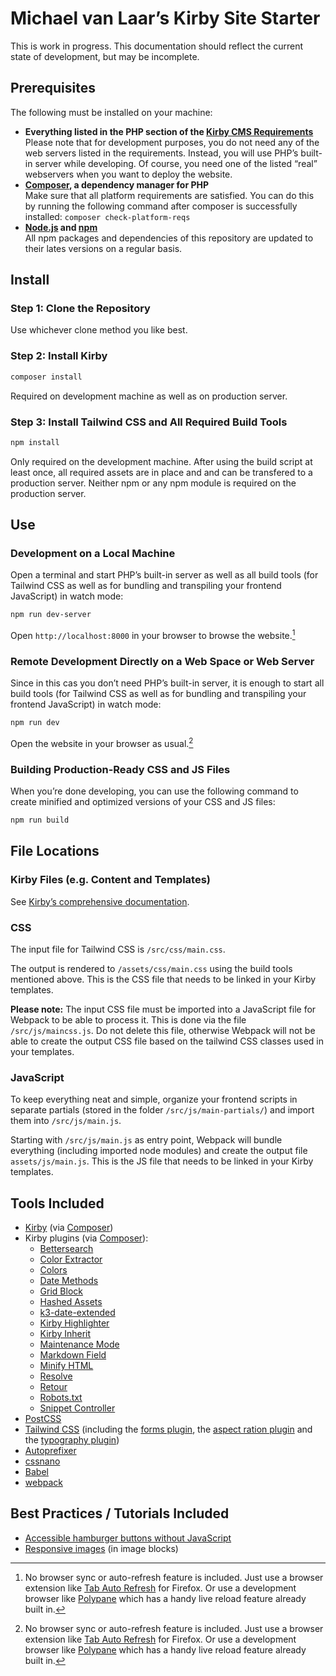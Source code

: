 # Michael van Laar’s Kirby Site Starter

This is work in progress. This documentation should reflect the current state of development, but may be incomplete.

## Prerequisites

The following must be installed on your machine:

- **Everything listed in the PHP section of the [Kirby CMS Requirements](https://getkirby.com/docs/guide/quickstart#requirements)**  
  Please note that for development purposes, you do not need any of the web servers listed in the requirements. Instead, you will use PHP’s built-in server while developing. Of course, you need one of the listed “real” webservers when you want to deploy the website.
- **[Composer](https://getcomposer.org/), a dependency manager for PHP**  
  Make sure that all platform requirements are satisfied. You can do this by running the following command after composer is successfully installed: `composer check-platform-reqs`
- **[Node.js](https://nodejs.org/) and [npm](https://www.npmjs.com/)**  
  All npm packages and dependencies of this repository are updated to their lates versions on a regular basis.

## Install

### Step 1: Clone the Repository

Use whichever clone method you like best.

### Step 2: Install Kirby

```bash
composer install
```

Required on development machine as well as on production server.

### Step 3: Install Tailwind CSS and All Required Build Tools

```bash
npm install
```

Only required on the development machine. After using the build script at least once, all required assets are in place and and can be transfered to a production server. Neither npm or any npm module is required on the production server.

## Use

### Development on a Local Machine

Open a terminal and start PHP’s built-in server as well as all build tools (for Tailwind CSS as well as for bundling and transpiling your frontend JavaScript) in watch mode:

```bash
npm run dev-server
```

Open `http://localhost:8000` in your browser to browse the website.[^1]

### Remote Development Directly on a Web Space or Web Server

Since in this cas you don’t need PHP’s built-in server, it is enough to start all build tools (for Tailwind CSS as well as for bundling and transpiling your frontend JavaScript) in watch mode:

```bash
npm run dev
```

Open the website in your browser as usual.[^1]

### Building Production-Ready CSS and JS Files

When you’re done developing, you can use the following command to create minified and optimized versions of your CSS and JS files:

```bash
npm run build
```

## File Locations

### Kirby Files (e.g. Content and Templates)

See [Kirby’s comprehensive documentation](https://getkirby.com/docs/guide).

### CSS

The input file for Tailwind CSS is `/src/css/main.css`.

The output is rendered to `/assets/css/main.css` using the build tools mentioned above. This is the CSS file that needs to be linked in your Kirby templates.

**Please note:** The input CSS file must be imported into a JavaScript file for Webpack to be able to process it. This is done via the file `/src/js/maincss.js`. Do not delete this file, otherwise Webpack will not be able to create the output CSS file based on the tailwind CSS classes used in your templates.

### JavaScript

To keep everything neat and simple, organize your frontend scripts in separate partials (stored in the folder `/src/js/main-partials/`) and import them into `/src/js/main.js`.

Starting with `/src/js/main.js` as entry point, Webpack will bundle everything (including imported node modules) and create the output file `assets/js/main.js`. This is the JS file that needs to be linked in your Kirby templates.

## Tools Included

- [Kirby](https://getkirby.com/) (via [Composer](https://getcomposer.org/))
- Kirby plugins (via [Composer](https://getcomposer.org/)):
  - [Bettersearch](https://github.com/bvdputte/kirby-bettersearch)
  - [Color Extractor](https://github.com/sylvainjule/kirby-colorextractor)
  - [Colors](https://github.com/hananils/kirby-colors)
  - [Date Methods](https://github.com/hananils/kirby-date-methods)
  - [Grid Block](https://github.com/youngcut/kirby-grid-block)
  - [Hashed Assets](https://github.com/johannschopplich/kirby-hashed-assets)
  - [k3-date-extended](https://github.com/Adspectus/k3-date-extended)
  - [Kirby Highlighter](https://github.com/johannschopplich/kirby-highlighter)
  - [Kirby Inherit](https://github.com/youngcut/kirby-inherit)
  - [Maintenance Mode](https://github.com/moritzebeling/kirby-maintenance)
  - [Markdown Field](https://github.com/fabianmichael/kirby-markdown-field)
  - [Minify HTML](https://github.com/afbora/kirby-minify-html)
  - [Resolve](https://github.com/lukaskleinschmidt/kirby-resolve)
  - [Retour](https://github.com/distantnative/retour-for-kirby)
  - [Robots.txt](https://github.com/bnomei/kirby3-robots-txt)
  - [Snippet Controller](https://github.com/lukaskleinschmidt/kirby-snippet-controller)
- [PostCSS](https://postcss.org/)
- [Tailwind CSS](https://tailwindcss.com/) (including the [forms plugin](https://tailwindcss.com/docs/plugins#forms), the [aspect ration plugin](https://tailwindcss.com/docs/plugins#aspect-ratio) and the [typography plugin](https://tailwindcss.com/docs/plugins#typography))
- [Autoprefixer](https://github.com/postcss/autoprefixer)
- [cssnano](https://cssnano.co/)
- [Babel](https://babeljs.io/)
- [webpack](https://webpack.js.org/)

## Best Practices / Tutorials Included

- [Accessible hamburger buttons without JavaScript](https://www.pausly.app/blog/accessible-hamburger-buttons-without-javascript)
- [Responsive images](https://getkirby.com/docs/cookbook/performance/responsive-images) (in image blocks)

[^1]: No browser sync or auto-refresh feature is included. Just use a browser extension like [Tab Auto Refresh](https://addons.mozilla.org/de/firefox/addon/tab-auto-refresh/) for Firefox. Or use a development browser like [Polypane](https://polypane.app/) which has a handy live reload feature already built in.

